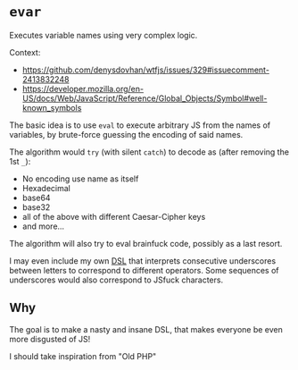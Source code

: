 # `evar`
Executes variable names using very complex logic.

Context:
- https://github.com/denysdovhan/wtfjs/issues/329#issuecomment-2413832248
- https://developer.mozilla.org/en-US/docs/Web/JavaScript/Reference/Global_Objects/Symbol#well-known_symbols

The basic idea is to use `eval` to execute arbitrary JS from the names of variables, by brute-force guessing the encoding of said names.

The algorithm would `try` (with silent `catch`) to decode as (after removing the 1st `_`):
- No encoding use name as itself
- Hexadecimal
- base64
- base32
- all of the above with different Caesar-Cipher keys
- and more...

The algorithm will also try to eval brainfuck code, possibly as a last resort.

I may even include my own [DSL](https://en.wikipedia.org/wiki/Domain-specific_language) that interprets consecutive underscores between letters to correspond to different operators. Some sequences of underscores would also correspond to JSfuck characters.

## Why

The goal is to make a nasty and insane DSL, that makes everyone be even more disgusted of JS!

I should take inspiration from "Old PHP"
